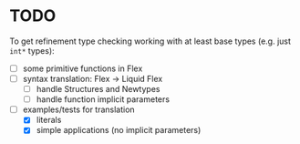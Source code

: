# TODO

To get refinement type checking working with at least base types (e.g. just `int*` types):
- [ ] some primitive functions in Flex
- [ ] syntax translation: Flex -> Liquid Flex
    - [ ] handle Structures and Newtypes
    - [ ] handle function implicit parameters
- [ ] examples/tests for translation
    - [x] literals
    - [x] simple applications (no implicit parameters)